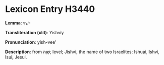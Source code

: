 # Lexicon Entry H3440

**Lemma**: יִשְׁוִי

**Transliteration (xlit)**: Yishvîy

**Pronunciation**: yish-vee'

**Description**:
from שָׁוָה; level; Jishvi, the name of two Israelites; Ishuai, Ishvi, Isui, Jesui.

